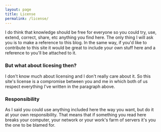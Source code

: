 ```yaml
---
layout: page
title: License
permalink: /license/
---
```


I do think that knowledge should be free for everyone so you could try, use, extend,
correct, share, etc anything you find here. The only thing I will ask you is to 
make a reference to this blog. In the same way, if you'd like to contribute to 
this site it would be great to include your own stuff here and a reference to
you'll be attached to it.

### But what about licesing then?

I don't know much about licensing and I don't really care about it. So this
site's license is a compromise between you and me in which both of us respect
everything I've written in the paragraph above.

### Responsibility

As I said you could use anything included here the way you want, but do it at
your own responsibility. That means that if something you read here breaks your
computer, your network or your work's farm of servers it's you the one to be
blamed for.

